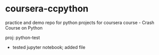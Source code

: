 # coursera-ccpython
practice and demo repo for python projects for coursera course - Crash Course on Python

proj: python-test
- tested jupyter notebook; added file